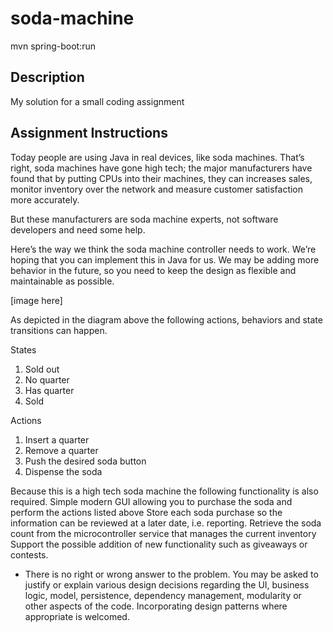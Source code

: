 # soda-machine

mvn spring-boot:run

## Description

My solution for a small coding assignment

## Assignment Instructions

Today people are using Java in real devices, like soda machines.  That’s right, soda machines have gone high tech; the major manufacturers have found that by putting CPUs into their machines, they can increases sales, monitor inventory over the network and measure customer satisfaction more accurately.

But these manufacturers are soda machine experts, not software developers and need some help.

Here’s the way we think the soda machine controller needs to work.  We’re hoping that you can implement this in Java for us. We may be adding more behavior in the future, so you need to keep the design as flexible and maintainable as possible.

[image here]

As depicted in the diagram above the following actions, behaviors and state transitions can happen.

States
1. Sold out
2. No quarter
3. Has quarter
4. Sold

Actions
1. Insert a quarter
2. Remove a quarter
3. Push the desired soda button
4. Dispense the soda

Because this is a high tech soda machine the following functionality is also required.
Simple modern GUI allowing you to purchase the soda and perform the actions listed above
Store each soda purchase so the information can be reviewed at a later date, i.e. reporting.
Retrieve the soda count from the microcontroller service that manages the current inventory
Support the possible addition of new functionality such as giveaways or contests.

* There is no right or wrong answer to the problem. You may be asked to justify or explain various design decisions regarding the UI, business logic, model, persistence, dependency management, modularity or other aspects of the code. Incorporating design patterns where appropriate is welcomed. 
